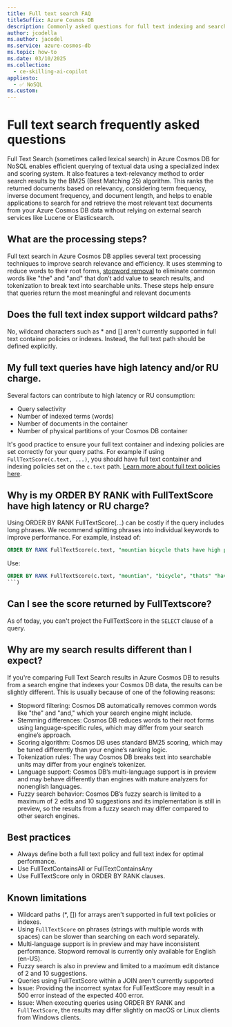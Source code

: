 ```yaml
---
title: Full text search FAQ
titleSuffix: Azure Cosmos DB
description: Commonly asked questions for full text indexing and search in Azure Cosmos DB
author: jcodella
ms.author: jacodel
ms.service: azure-cosmos-db
ms.topic: how-to
ms.date: 03/10/2025
ms.collection:
  - ce-skilling-ai-copilot
appliesto:
  - ✅ NoSQL
ms.custom:
---
```



# Full text search frequently asked questions

Full Text Search (sometimes called lexical search) in Azure Cosmos DB for NoSQL enables efficient querying of textual data using a specialized index and scoring system. It also features a text-relevancy method to order search results by the BM25 (Best Matching 25) algorithm. This ranks the returned documents based on relevancy, considering term frequency, inverse document frequency, and document length, and helps to enable applications to search for and retrieve the most relevant text documents from your Azure Cosmos DB data without relying on external search services like Lucene or Elasticsearch.

## What are the processing steps?
Full text search in Azure Cosmos DB applies several text processing techniques to improve search relevance and efficiency. It uses stemming to reduce words to their root forms, [stopword removal](./stopwords.md) to eliminate common words like "the" and "and" that don’t add value to search results, and tokenization to break text into searchable units. These steps help ensure that queries return the most meaningful and relevant documents

## Does the full text index support  wildcard paths?
No, wildcard characters such as * and [] aren't currently supported in full text container policies or indexes. Instead, the full text path should be defined explicitly.


## My full text queries have high latency and/or RU charge. 
Several factors can contribute to high latency or RU consumption:
- Query selectivity
- Number of indexed terms (words)
- Number of documents in the container
- Number of physical partitions of your Cosmos DB container

It's good practice to ensure your full text container and indexing policies are set correctly for your query paths. For example if using `FullTextScore(c.text, ...)`, you should have full text container and indexing policies set on the `c.text` path. [Learn more about full text policies here](./full-text-search.md#full-text-policy).


## Why is my ORDER BY RANK with FullTextScore have high latency or RU charge?

Using ORDER BY RANK FullTextScore(...) can be costly if the query includes long phrases. We recommend splitting phrases into individual keywords to improve performance. For example, instead of:
```SQL
ORDER BY RANK FullTextScore(c.text, "mountian bicycle thats have high performance shocks")
```

Use:
```SQL
ORDER BY RANK FullTextScore(c.text, "mountian", "bicycle", "thats" "have", "high", "performance", "shocks")
```)
```

## Can I see the score returned by FullTextscore?
As of today, you can't project the FullTextScore in the `SELECT` clause of a query.


## Why are my search results different than I expect?
If you're comparing Full Text Search results in Azure Cosmos DB to results from a search engine that indexes your Cosmos DB data, the results can be slightly different. This is usually because of one of the following reasons:
- Stopword filtering: Cosmos DB automatically removes common words like "the" and "and," which your search engine might include.
- Stemming differences: Cosmos DB reduces words to their root forms using language-specific rules, which may differ from your search engine’s approach.
- Scoring algorithm: Cosmos DB uses standard BM25 scoring, which may be tuned differently than your engine’s ranking logic.
- Tokenization rules: The way Cosmos DB breaks text into searchable units may differ from your engine’s tokenizer.
- Language support: Cosmos DB’s multi-language support is in preview and may behave differently than engines with mature analyzers for nonenglish languages.
- Fuzzy search behavior: Cosmos DB’s fuzzy search is limited to a maximum of 2 edits and 10 suggestions and its implementation is still in preview, so the results from a fuzzy search may differ compared to other search engines.


## Best practices
- Always define both a full text policy and full text index for optimal performance.
- Use FullTextContainsAll or FullTextContainsAny 
- Use FullTextScore only in ORDER BY RANK clauses.



## Known limitations

- Wildcard paths (*, []) for arrays aren't supported in full text policies or indexes.
- Using `FullTextScore` on phrases (strings with multiple words with spaces) can be slower than searching on each word separately.
- Multi-language support is in preview and may have inconsistent performance. Stopword removal is currently only available for English (en-US).
- Fuzzy search is also in preview and limited to a maximum edit distance of 2 and 10 suggestions.
-  Queries using FullTextScore within a JOIN aren't currently supported
- Issue: Providing the incorrect syntax for FullTextScore may result in a 500 error instead of the expected 400 error. 
 - Issue: When executing queries using ORDER BY RANK and `FullTextScore`, the results may differ slightly on macOS or Linux clients from Windows clients. 
